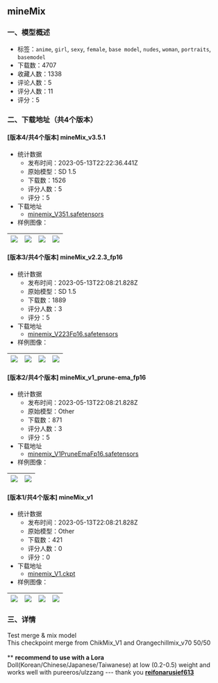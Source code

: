 ## mineMix
### 一、模型概述

- 标签：`anime`, `girl`, `sexy`, `female`, `base model`, `nudes`, `woman`, `portraits`, `basemodel`
- 下载数：4707
- 收藏人数：1338
- 评论人数：5
- 评分人数：11
- 评分：5

### 二、下载地址（共4个版本）

#### [版本4/共4个版本] mineMix_v3.5.1

- 统计数据
  - 发布时间：2023-05-13T22:22:36.441Z
  - 原始模型：SD 1.5
  - 下载数：1526
  - 评分人数：5
  - 评分：5
- 下载地址
  - [minemix_V351.safetensors](https://civitai.com/api/download/models/69972)
- 样例图像：

| <img src="https://image.civitai.com/xG1nkqKTMzGDvpLrqFT7WA/02e48aa1-4a78-4a35-862e-a4943e1bc940/width=450/781588.jpeg" /> | <img src="https://image.civitai.com/xG1nkqKTMzGDvpLrqFT7WA/9cf66138-74d6-47ed-87ae-e9b44d85a385/width=450/781590.jpeg" /> | <img src="https://image.civitai.com/xG1nkqKTMzGDvpLrqFT7WA/3f749b01-2aa2-416a-adf8-6705c471f592/width=450/781591.jpeg" /> | <img src="https://image.civitai.com/xG1nkqKTMzGDvpLrqFT7WA/c3ad15b7-99f5-4591-9c86-c8e512109497/width=450/781592.jpeg" /> |
| ---- | ---- | ---- | ---- |

#### [版本3/共4个版本] mineMix_v2.2.3_fp16

- 统计数据
  - 发布时间：2023-05-13T22:08:21.828Z
  - 原始模型：SD 1.5
  - 下载数：1889
  - 评分人数：3
  - 评分：5
- 下载地址
  - [minemix_V223Fp16.safetensors](https://civitai.com/api/download/models/30287)
- 样例图像：

| <img src="https://image.civitai.com/xG1nkqKTMzGDvpLrqFT7WA/4464c877-e1d5-4455-0b0e-95d83a92fb00/width=450/343924.jpeg" /> | <img src="https://image.civitai.com/xG1nkqKTMzGDvpLrqFT7WA/72430186-9690-4a52-0204-1b62f4439d00/width=450/343955.jpeg" /> | <img src="https://image.civitai.com/xG1nkqKTMzGDvpLrqFT7WA/9d0b1bda-06fa-43c6-eb60-383b4ecfbd00/width=450/343954.jpeg" /> | <img src="https://image.civitai.com/xG1nkqKTMzGDvpLrqFT7WA/5d8e62ab-b6eb-43f4-90f8-ac1df018de00/width=450/343953.jpeg" /> |
| ---- | ---- | ---- | ---- |

#### [版本2/共4个版本] mineMix_v1_prune-ema_fp16

- 统计数据
  - 发布时间：2023-05-13T22:08:21.828Z
  - 原始模型：Other
  - 下载数：871
  - 评分人数：3
  - 评分：5
- 下载地址
  - [minemix_V1PruneEmaFp16.safetensors](https://civitai.com/api/download/models/21441)
- 样例图像：

| <img src="https://image.civitai.com/xG1nkqKTMzGDvpLrqFT7WA/4464c877-e1d5-4455-0b0e-95d83a92fb00/width=450/227873.jpeg" /> | <img src="https://image.civitai.com/xG1nkqKTMzGDvpLrqFT7WA/980bcae5-ed21-47bf-a614-85e14200fa00/width=450/227872.jpeg" /> |
| ---- | ---- |

#### [版本1/共4个版本] mineMix_v1

- 统计数据
  - 发布时间：2023-05-13T22:08:21.828Z
  - 原始模型：Other
  - 下载数：421
  - 评分人数：0
  - 评分：0
- 下载地址
  - [minemix_V1.ckpt](https://civitai.com/api/download/models/21288)
- 样例图像：

| <img src="https://image.civitai.com/xG1nkqKTMzGDvpLrqFT7WA/e8508581-a3bd-4a92-3c2c-5328491c0300/width=450/225647.jpeg" /> | <img src="https://image.civitai.com/xG1nkqKTMzGDvpLrqFT7WA/ec4662a9-d39f-4c80-b42b-f50ef35ad400/width=450/225654.jpeg" /> | <img src="https://image.civitai.com/xG1nkqKTMzGDvpLrqFT7WA/f538b524-67a8-430f-3ce9-9591fe2b6400/width=450/225653.jpeg" /> | <img src="https://image.civitai.com/xG1nkqKTMzGDvpLrqFT7WA/b1e33ec8-5105-4a8e-a6bc-3f9744390500/width=450/225652.jpeg" /> |
| ---- | ---- | ---- | ---- |


### 三、详情
<p>Test merge &amp; mix model<br />This checkpoint merge from ChikMix_V1 and Orangechillmix_v70 50/50<br /><br />** <strong>recommend to use with a Lora </strong>Doll(Korean/Chinese/Japanese/Taiwanese) at low (0.2-0.5) weight and works well with pureeros/ulzzang --- thank you <strong><u>reifonarusief613</u></strong></p>